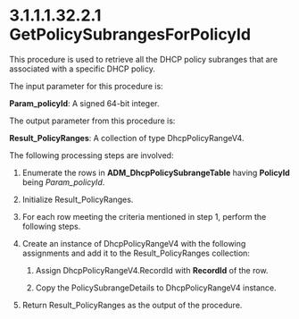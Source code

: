 <html dir="LTR" xmlns:mshelp="http://msdn.microsoft.com/mshelp" xmlns:ddue="http://ddue.schemas.microsoft.com/authoring/2003/5" xmlns:xlink="http://www.w3.org/1999/xlink" xmlns:tool="http://www.microsoft.com/tooltip">
 <body>
 <div id="header">
 <h1 class="heading">3.1.1.1.32.2.1 GetPolicySubrangesForPolicyId</h1>
 </div>
 <div id="mainSection">
 <div id="mainBody">
 <div id="allHistory" class="saveHistory"></div>
 <div id="sectionSection0" class="section" name="collapseableSection">
 

<p>This procedure is used to retrieve all the DHCP policy
subranges that are associated with a specific DHCP policy.</p>

<p>The input parameter for this procedure is:</p>

<p><b>Param_policyId</b>: A signed 64-bit integer.</p>

<p>The output parameter from this procedure is:</p>

<p><b>Result_PolicyRanges</b>: A collection of type
DhcpPolicyRangeV4. </p>

<p>The following processing steps are involved:</p>

<ol><li><p><span> </span>Enumerate the
rows in <b>ADM_DhcpPolicySubrangeTable</b> having <b>PolicyId</b> being <i>Param_policyId</i>.</p>

</li><li><p><span> </span>Initialize
Result_PolicyRanges.</p>

</li><li><p><span> </span>For each row
meeting the criteria mentioned in step 1, perform the following steps.</p>

</li><li><p><span> </span>Create an
instance of DhcpPolicyRangeV4 with the following assignments and add it to the
Result_PolicyRanges collection:</p>

<ol><li><p><span> 
</span>Assign DhcpPolicyRangeV4.RecordId with <b>RecordId</b> of the row.</p>

</li><li><p><span> 
</span>Copy the PolicySubrangeDetails to DhcpPolicyRangeV4 instance.</p>

</li></ol></li><li><p><span> </span>Return
Result_PolicyRanges as the output of the procedure.</p>

</li></ol>
 </div>
 </div>
 </div>
 </body>
</html>